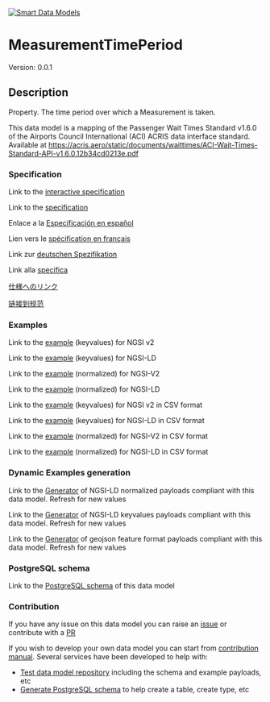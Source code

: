[![Smart Data Models](https://smartdatamodels.org/wp-content/uploads/2022/01/SmartDataModels_logo.png "Logo")](https://smartdatamodels.org)
# MeasurementTimePeriod
Version: 0.0.1

## Description 

Property. The time period over which a Measurement is taken.

This data model is a mapping of the Passenger Wait Times Standard v1.6.0 of the Airports Council International (ACI) ACRIS data interface standard. Available at https://acris.aero/static/documents/waittimes/ACI-Wait-Times-Standard-API-v1.6.0.12b34cd0213e.pdf
### Specification

Link to the [interactive specification](https://swagger.lab.fiware.org/?url=https://smart-data-models.github.io/dataModel.ACRIS/MeasurementTimePeriod/swagger.yaml)

Link to the [specification](https://github.com/smart-data-models/dataModel.ACRIS/blob/master/MeasurementTimePeriod/doc/spec.md)

Enlace a la [Especificación en español](https://github.com/smart-data-models/dataModel.ACRIS/blob/master/MeasurementTimePeriod/doc/spec_ES.md)

Lien vers le [spécification en français](https://github.com/smart-data-models/dataModel.ACRIS/blob/master/MeasurementTimePeriod/doc/spec_FR.md)

Link zur [deutschen Spezifikation](https://github.com/smart-data-models/dataModel.ACRIS/blob/master/MeasurementTimePeriod/doc/spec_DE.md)

Link alla [specifica](https://github.com/smart-data-models/dataModel.ACRIS/blob/master/MeasurementTimePeriod/doc/spec_IT.md)

[仕様へのリンク](https://github.com/smart-data-models/dataModel.ACRIS/blob/master/MeasurementTimePeriod/doc/spec_JA.md)

[链接到规范](https://github.com/smart-data-models/dataModel.ACRIS/blob/master/MeasurementTimePeriod/doc/spec_ZH.md)
### Examples

Link to the [example](https://smart-data-models.github.io/dataModel.ACRIS/MeasurementTimePeriod/examples/example.json) (keyvalues) for NGSI v2

Link to the [example](https://smart-data-models.github.io/dataModel.ACRIS/MeasurementTimePeriod/examples/example.jsonld) (keyvalues) for NGSI-LD

Link to the [example](https://smart-data-models.github.io/dataModel.ACRIS/MeasurementTimePeriod/examples/example-normalized.json) (normalized) for NGSI-V2

Link to the [example](https://smart-data-models.github.io/dataModel.ACRIS/MeasurementTimePeriod/examples/example-normalized.jsonld) (normalized) for NGSI-LD

Link to the [example](https://smart-data-models.github.io/dataModel.ACRIS/MeasurementTimePeriod/examples/example.json.csv) (keyvalues) for NGSI v2 in CSV format

Link to the [example](https://smart-data-models.github.io/dataModel.ACRIS/MeasurementTimePeriod/examples/example.jsonld.csv) (keyvalues) for NGSI-LD in CSV format

Link to the [example](https://smart-data-models.github.io/dataModel.ACRIS/MeasurementTimePeriod/examples/example-normalized.json.csv) (normalized) for NGSI-V2 in CSV format

Link to the [example](https://smart-data-models.github.io/dataModel.ACRIS/MeasurementTimePeriod/examples/example-normalized.jsonld.csv) (normalized) for NGSI-LD in CSV format
### Dynamic Examples generation

Link to the [Generator](https://smartdatamodels.org/extra/ngsi-ld_generator.php?schemaUrl=https://raw.githubusercontent.com/smart-data-models/dataModel.ACRIS/master/MeasurementTimePeriod/schema.json&email=info@smartdatamodels.org) of NGSI-LD normalized payloads compliant with this data model. Refresh for new values

Link to the [Generator](https://smartdatamodels.org/extra/ngsi-ld_generator_keyvalues.php?schemaUrl=https://raw.githubusercontent.com/smart-data-models/dataModel.ACRIS/master/MeasurementTimePeriod/schema.json&email=info@smartdatamodels.org) of NGSI-LD keyvalues payloads compliant with this data model. Refresh for new values

Link to the [Generator](https://smartdatamodels.org/extra/geojson_features_generator.php?schemaUrl=https://raw.githubusercontent.com/smart-data-models/dataModel.ACRIS/master/MeasurementTimePeriod/schema.json&email=info@smartdatamodels.org) of geojson feature format payloads compliant with this data model. Refresh for new values
### PostgreSQL schema

Link to the [PostgreSQL schema](https://smart-data-models.github.io/dataModel.ACRIS/MeasurementTimePeriod/schema.sql) of this data model
### Contribution

 If you have any issue on this data model you can raise an [issue](https://github.com/smart-data-models/dataModel.ACRIS/issues)  or contribute with a [PR](https://github.com/smart-data-models/dataModel.ACRIS/pulls)

 If you wish to develop your own data model you can start from [contribution manual](https://bit.ly/contribution_manual). Several services have been developed to help with: 
 - [Test data model repository](https://smartdatamodels.org/index.php/data-models-contribution-api/) including the schema and example payloads, etc
 - [Generate PostgreSQL schema](https://smartdatamodels.org/index.php/sql-service/) to help create a table, create type, etc